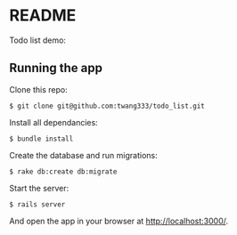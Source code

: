 # README

Todo list demo:


## Running the app

Clone this repo:

```
$ git clone git@github.com:twang333/todo_list.git
```

Install all dependancies:

```
$ bundle install
```

Create the database and run migrations:

```
$ rake db:create db:migrate
```

Start the server:

```
$ rails server
```

And open the app in your browser at <http://localhost:3000/>.
